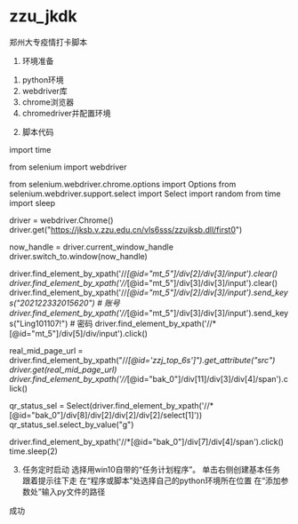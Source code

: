# zzu_jkdk
郑州大专疫情打卡脚本


1. 环境准备
1) python环境
2) webdriver库
3) chrome浏览器
4) chromedriver并配置环境   



2. 脚本代码

import time

from selenium import webdriver

from selenium.webdriver.chrome.options import Options
from selenium.webdriver.support.select import Select
import random
from time import sleep



driver = webdriver.Chrome()
driver.get("https://jksb.v.zzu.edu.cn/vls6sss/zzujksb.dll/first0")

now_handle = driver.current_window_handle
driver.switch_to.window(now_handle)

driver.find_element_by_xpath('//*[@id="mt_5"]/div[2]/div[3]/input').clear()
driver.find_element_by_xpath('//*[@id="mt_5"]/div[3]/div[3]/input').clear()
driver.find_element_by_xpath('//*[@id="mt_5"]/div[2]/div[3]/input').send_keys("202122332015620")    # 账号
driver.find_element_by_xpath('//*[@id="mt_5"]/div[3]/div[3]/input').send_keys("Ling101107!")    # 密码
driver.find_element_by_xpath('//*[@id="mt_5"]/div[5]/div/input').click()

real_mid_page_url = driver.find_element_by_xpath("//*[@id='zzj_top_6s']").get_attribute("src")
driver.get(real_mid_page_url)
driver.find_element_by_xpath('//*[@id="bak_0"]/div[11]/div[3]/div[4]/span').click()

qr_status_sel = Select(driver.find_element_by_xpath('//*[@id="bak_0"]/div[8]/div[2]/div[2]/div[2]/select[1]'))
qr_status_sel.select_by_value("g")

driver.find_element_by_xpath('//*[@id="bak_0"]/div[7]/div[4]/span').click()
time.sleep(2)











3. 任务定时启动
选择用win10自带的“任务计划程序”。
单击右侧创建基本任务
跟着提示往下走
在“程序或脚本”处选择自己的python环境所在位置
在“添加参数处”输入py文件的路径

成功

